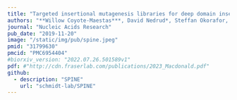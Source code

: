 ```yaml
---
title: "Targeted insertional mutagenesis libraries for deep domain insertion profiling"
authors: "**Willow Coyote-Maestas***, David Nedrud*, Steffan Okorafor, Yungui He, Daniel Schmidt"
journal: "Nucleic Acids Research"
pub_date: "2019-11-20"
image: "/static/img/pub/spine.jpeg"
pmid: "31799630"
pmcid: "PMC6954404"
#biorxiv_version: "2022.07.26.501589v1"
pdf: #"http://cdn.fraserlab.com/publications/2023_Macdonald.pdf"
github:
  - description: "SPINE"
    url: "schmidt-lab/SPINE"
---
```

